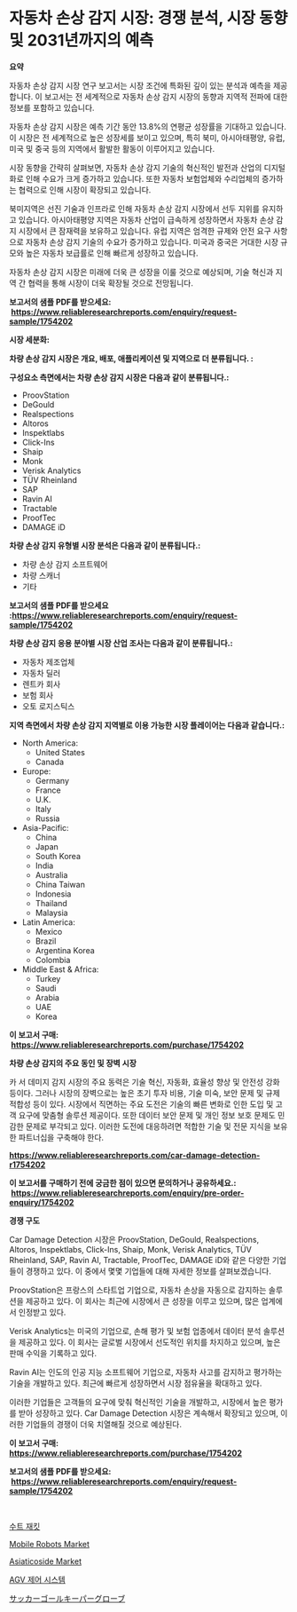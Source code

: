 <p><h1>자동차 손상 감지 시장: 경쟁 분석, 시장 동향 및 2031년까지의 예측</h1></p><p><strong>요약</strong></p>
<p><p>자동차 손상 감지 시장 연구 보고서는 시장 조건에 특화된 깊이 있는 분석과 예측을 제공합니다. 이 보고서는 전 세계적으로 자동차 손상 감지 시장의 동향과 지역적 전파에 대한 정보를 포함하고 있습니다.</p><p>자동차 손상 감지 시장은 예측 기간 동안 13.8%의 연평균 성장률을 기대하고 있습니다. 이 시장은 전 세계적으로 높은 성장세를 보이고 있으며, 특히 북미, 아시아태평양, 유럽, 미국 및 중국 등의 지역에서 활발한 활동이 이루어지고 있습니다.</p><p>시장 동향을 간략히 살펴보면, 자동차 손상 감지 기술의 혁신적인 발전과 산업의 디지털화로 인해 수요가 크게 증가하고 있습니다. 또한 자동차 보험업체와 수리업체의 증가하는 협력으로 인해 시장이 확장되고 있습니다.</p><p>북미지역은 선진 기술과 인프라로 인해 자동차 손상 감지 시장에서 선두 지위를 유지하고 있습니다. 아시아태평양 지역은 자동차 산업이 급속하게 성장하면서 자동차 손상 감지 시장에서 큰 잠재력을 보유하고 있습니다. 유럽 지역은 엄격한 규제와 안전 요구 사항으로 자동차 손상 감지 기술의 수요가 증가하고 있습니다. 미국과 중국은 거대한 시장 규모와 높은 자동차 보급률로 인해 빠르게 성장하고 있습니다.</p><p>자동차 손상 감지 시장은 미래에 더욱 큰 성장을 이룰 것으로 예상되며, 기술 혁신과 지역 간 협력을 통해 시장이 더욱 확장될 것으로 전망됩니다.</p></p>
<p><strong>보고서의 샘플 PDF를 받으세요: &nbsp;<a href="https://www.reliableresearchreports.com/enquiry/request-sample/1754202">https://www.reliableresearchreports.com/enquiry/request-sample/1754202</a></strong></p>
<p><strong>시장 세분화:</strong></p>
<p><strong> 차량 손상 감지 시장은 개요, 배포, 애플리케이션 및 지역으로 더 분류됩니다. :</strong></p>
<p><strong>구성요소 측면에서는 차량 손상 감지 시장은 다음과 같이 분류됩니다.:</strong></p>
<p><ul><li>ProovStation</li><li>DeGould</li><li>Realspections</li><li>Altoros</li><li>Inspektlabs</li><li>Click-Ins</li><li>Shaip</li><li>Monk</li><li>Verisk Analytics</li><li>TÜV Rheinland</li><li>SAP</li><li>Ravin AI</li><li>Tractable</li><li>ProofTec</li><li>DAMAGE iD</li></ul></p>
<p><strong> 차량 손상 감지 유형별 시장 분석은 다음과 같이 분류됩니다.:</strong></p>
<p><ul><li>차량 손상 감지 소프트웨어</li><li>차량 스캐너</li><li>기타</li></ul></p>
<p><strong>보고서의 샘플 PDF를 받으세요 :<a href="https://www.reliableresearchreports.com/enquiry/request-sample/1754202">https://www.reliableresearchreports.com/enquiry/request-sample/1754202</a></strong></p>
<p><strong> 차량 손상 감지 응용 분야별 시장 산업 조사는 다음과 같이 분류됩니다.:</strong></p>
<p><ul><li>자동차 제조업체</li><li>자동차 딜러</li><li>렌트카 회사</li><li>보험 회사</li><li>오토 로지스틱스</li></ul></p>
<p><strong>지역 측면에서 차량 손상 감지 지역별로 이용 가능한 시장 플레이어는 다음과 같습니다.:</strong></p>
<p><ul>
    <li>
        North America:
        <ul>
            <li>United States</li>
            <li>Canada</li>
        </ul>
    </li>
    <li>
        Europe:
        <ul>
            <li>Germany</li>
            <li>France</li>
            <li>U.K.</li>
            <li>Italy</li>
            <li>Russia</li>
        </ul>
    </li>
    <li>
        Asia-Pacific:
        <ul>
            <li>China</li>
            <li>Japan</li>
            <li>South Korea</li>
            <li>India</li>
            <li>Australia</li>
            <li>China Taiwan</li>
            <li>Indonesia</li>
            <li>Thailand</li>
            <li>Malaysia</li>
        </ul>
    </li>
    <li>
        Latin America:
        <ul>
            <li>Mexico</li>
            <li>Brazil</li>
            <li>Argentina Korea</li>
            <li>Colombia</li>
        </ul>
    </li>
    <li>
        Middle East & Africa:
        <ul>
            <li>Turkey</li>
            <li>Saudi</li>
            <li>Arabia</li>
            <li>UAE</li>
            <li>Korea</li>
        </ul>
    </li>
    </ul></p>
<p><strong>이 보고서 구매: &nbsp;<a href="https://www.reliableresearchreports.com/purchase/1754202">https://www.reliableresearchreports.com/purchase/1754202</a></strong></p>
<p><strong>차량 손상 감지의 주요 동인 및 장벽 시장</strong></p>
<p><p>카 서 데미지 감지 시장의 주요 동력은 기술 혁신, 자동화, 효율성 향상 및 안전성 강화 등이다. 그러나 시장의 장벽으로는 높은 초기 투자 비용, 기술 미숙, 보안 문제 및 규제 적합성 등이 있다. 시장에서 직면하는 주요 도전은 기술의 빠른 변화로 인한 도입 및 고객 요구에 맞춤형 솔루션 제공이다. 또한 데이터 보안 문제 및 개인 정보 보호 문제도 민감한 문제로 부각되고 있다. 이러한 도전에 대응하려면 적합한 기술 및 전문 지식을 보유한 파트너십을 구축해야 한다.</p></p>
<p><strong><a href="https://www.reliableresearchreports.com/car-damage-detection-r1754202">https://www.reliableresearchreports.com/car-damage-detection-r1754202</a></strong></p>
<p><strong>이 보고서를 구매하기 전에 궁금한 점이 있으면 문의하거나 공유하세요.: &nbsp;<a href="https://www.reliableresearchreports.com/enquiry/pre-order-enquiry/1754202">https://www.reliableresearchreports.com/enquiry/pre-order-enquiry/1754202</a></strong></p>
<p><strong>경쟁 구도</strong></p>
<p><p>Car Damage Detection 시장은 ProovStation, DeGould, Realspections, Altoros, Inspektlabs, Click-Ins, Shaip, Monk, Verisk Analytics, TÜV Rheinland, SAP, Ravin AI, Tractable, ProofTec, DAMAGE iD와 같은 다양한 기업들이 경쟁하고 있다. 이 중에서 몇몇 기업들에 대해 자세한 정보를 살펴보겠습니다.</p><p>ProovStation은 프랑스의 스타트업 기업으로, 자동차 손상을 자동으로 감지하는 솔루션을 제공하고 있다. 이 회사는 최근에 시장에서 큰 성장을 이루고 있으며, 많은 업계에서 인정받고 있다.</p><p>Verisk Analytics는 미국의 기업으로, 손해 평가 및 보험 업종에서 데이터 분석 솔루션을 제공하고 있다. 이 회사는 글로벌 시장에서 선도적인 위치를 차지하고 있으며, 높은 판매 수익을 기록하고 있다.</p><p>Ravin AI는 인도의 인공 지능 소프트웨어 기업으로, 자동차 사고를 감지하고 평가하는 기술을 개발하고 있다. 최근에 빠르게 성장하면서 시장 점유율을 확대하고 있다.</p><p>이러한 기업들은 고객들의 요구에 맞춰 혁신적인 기술을 개발하고, 시장에서 높은 평가를 받아 성장하고 있다. Car Damage Detection 시장은 계속해서 확장되고 있으며, 이러한 기업들의 경쟁이 더욱 치열해질 것으로 예상된다.</p></p>
<p><strong>이 보고서 구매: &nbsp; <a href="https://www.reliableresearchreports.com/purchase/1754202">https://www.reliableresearchreports.com/purchase/1754202</a></strong></p>
<p><strong>보고서의 샘플 PDF를 받으세요: &nbsp;<a href="https://www.reliableresearchreports.com/enquiry/request-sample/1754202">https://www.reliableresearchreports.com/enquiry/request-sample/1754202</a></strong><strong></strong></p>
<p>&nbsp;</p>
<p><p><a href="https://medium.com/@brionnaboyle/%EC%A0%95%EC%9E%A5-%EC%9E%90%EC%BC%93-%EC%8B%9C%EC%9E%A5-%EA%B7%9C%EB%AA%A8%EB%8A%94-%EA%B8%80%EB%A1%9C%EB%B2%8C-%EC%82%B0%EC%97%85%EC%97%90%EC%84%9C-%EC%B5%9C%EA%B3%A0%EC%9D%98-%EB%A7%88%EC%BC%80%ED%8C%85-%EC%B1%84%EB%84%90%EC%9D%84-%EB%B3%B4%EC%97%AC%EC%A4%8D%EB%8B%88%EB%8B%A4-76e43ba85b4c">수트 재킷</a></p><p><a href="https://github.com/jerrycopelandthomaswsqd8q/Market-Research-Report-List-2/blob/main/mobile-robots-market.md">Mobile Robots Market</a></p><p><a href="https://issuu.com/reportprime-2/docs/asiaticoside-market-size-2030.pptx">Asiaticoside Market</a></p><p><a href="https://github.com/BrettWeberrt8767765/Market-Research-Report-List-1/blob/main/597933525281.md">AGV 제어 시스템</a></p><p><a href="https://medium.com/@kyaorris56456/%E3%82%B5%E3%83%83%E3%82%AB%E3%83%BC%E3%82%B4%E3%83%BC%E3%83%AB%E3%82%AD%E3%83%BC%E3%83%91%E3%83%BC%E3%82%B0%E3%83%AD%E3%83%BC%E3%83%96%E5%B8%82%E5%A0%B4-2031%E5%B9%B4%E3%81%BE%E3%81%A7%E3%81%AE%E3%83%88%E3%83%AC%E3%83%B3%E3%83%89-%E4%BA%88%E6%B8%AC-%E7%AB%B6%E5%90%88%E5%88%86%E6%9E%90-d3529abb96eb">サッカーゴールキーパーグローブ</a></p></p>